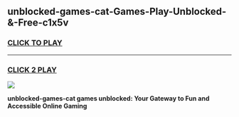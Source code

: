 
## unblocked-games-cat-Games-Play-Unblocked-&-Free-c1x5v
<h3>
<a href="https://premium76.site?title=unblocked-games-cat&ref=24A">CLICK TO PLAY</a></h3>
<hr>

<h3>
<a href="https://premium76.site?title=unblocked-games-cat&ref=24A">CLICK 2 PLAY</a>
  
</h3>

<a href="https://premium76.site?title=unblocked-games-cat&ref=24A"><img src="https://clearcache.store/games.png"></a>


**unblocked-games-cat games unblocked: Your Gateway to Fun and Accessible Online Gaming**
